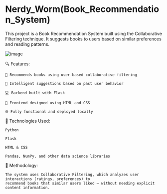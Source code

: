 # Nerdy_Worm(Book_Recommendation_System)

This project is a Book Recommendation System built using the Collaborative Filtering technique. It suggests books to users based on similar preferences and reading patterns.


![image](https://github.com/user-attachments/assets/623e64f7-67f6-4d9b-89de-93ca09dffac5)

🔍 Features:

    📖 Recommends books using user-based collaborative filtering
    
    🧠 Intelligent suggestions based on past user behavior
    
    💻 Backend built with Flask
    
    🎨 Frontend designed using HTML and CSS
    
    🌐 Fully functional and deployed locally

🚀 Technologies Used:

    Python
    
    Flask
    
    HTML & CSS
    
    Pandas, NumPy, and other data science libraries

🧠 Methodology:

    The system uses Collaborative Filtering, which analyzes user interactions (ratings, preferences) to 
    recommend books that similar users liked — without needing explicit content information.


